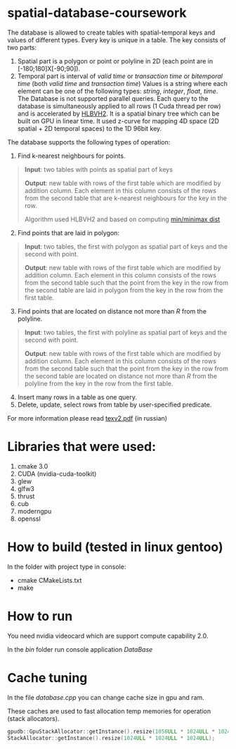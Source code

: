 # spatial-database-coursework
The database is allowed to create tables with spatial-temporal keys and values of different types. Every key is unique in a table.
The key consists of two parts:
1. Spatial part is a polygon or point or polyline in 2D (each point are in \[-180;180\]X\[-90;90\]).
2. Temporal part is interval of *valid time* or *transaction time* or *bitemporal time* (both *valid time* and *transaction time*)
Values is a string where each element can be one of the following types: *string*, *integer*, *float*, *time*.
The Database is not supported parallel queries. 
Each query to the database is simultaneously applied to all rows (1 Cuda thread per row) and is accelerated by [HLBVH2](https://dl.acm.org/citation.cfm?id=2018333). It is a spatial binary tree which can be built on GPU in linear time. It used z-curve for mapping 4D space (2D spatial + 2D temporal spaces) to the 1D 96bit key. 

The database supports the following types of operation:

1. Find k-nearest neighbours for points.

> **Input**: two tables with points as spatial part of keys
>
> **Output**: new table with rows of the first table which are modified by addition column. Each element in this column consists of the rows from the second table that are k-nearest neighbours for the key in the row.
>
>Algorithm used HLBVH2 and based on computing [min/minimax dist](http://postgis.refractions.net/support/nearestneighbor.pdf)

2. Find points that are laid in polygon:

> **Input**: two tables, the first with polygon as spatial part of keys and the second with point.
>
> **Output**: new table with rows of the first table which are modified by addition column. Each element in this column consists of the rows from the second table such that the point from the key in the row from the second table are laid in polygon from the key in the row from the first table.

3. Find points that are located on distance not more than *R* from the polyline.

> **Input**: two tables, the first with polyline as spatial part of keys and the second with point.
>
> **Output**: new table with rows of the first table which are modified by addition column. Each element in this column consists of the rows from the second table such that the point from the key in the row from the second table are located on distance not more than *R* from the polyline from the key in the row from the first table.

4. Insert many rows in a table as one query.
5. Delete, update, select rows from table by user-specified predicate.

For more information please read [texv2.pdf](https://github.com/sargarass/spatial-database-coursework/blob/master/texv2.pdf) (in russian)

# Libraries that were used:
1. cmake 3.0
2. CUDA (nvidia-cuda-toolkit)
3. glew
4. glfw3
5. thrust
6. cub
7. moderngpu
8. openssl

# How to build (tested in linux gentoo)
In the folder with project type in console:
- cmake CMakeLists.txt
- make

# How to run
You need nvidia videocard which are support compute capability 2.0.

In the *bin* folder run console application *DataBase*

# Cache tuning
In the file *database.cpp* you can change cache size in gpu and ram. 

These caches are used to fast allocation temp memories for operation (stack allocators).
```C++
gpudb::GpuStackAllocator::getInstance().resize(1056ULL * 1024ULL * 1024ULL);
StackAllocator::getInstance().resize(1024ULL * 1024ULL * 1024ULL);
```
